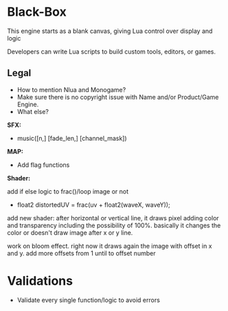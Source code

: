 # Black-Box

This engine starts as a blank canvas, giving Lua control over display and logic

Developers can write Lua scripts to build custom tools, editors, or games.

## Legal

- How to mention Nlua and Monogame?
- Make sure there is no copyright issue with Name and/or Product/Game Engine.
- What else?

**SFX:**

- music([n,] [fade_len,] [channel_mask])

**MAP:**

- Add flag functions

**Shader:**

add if else logic to frac()/loop image or not 

-  float2 distortedUV = frac(uv + float2(waveX, waveY));

add new shader:
after horizontal or vertical line, it draws pixel adding color and transparency including the possibility of 100%. basically it changes the color or doesn't draw image after x or y line.

work on bloom effect.
right now it draws again the image with offset in x and y. add more offsets from 1 until to offset number

# Validations

- Validate every single function/logic to avoid errors